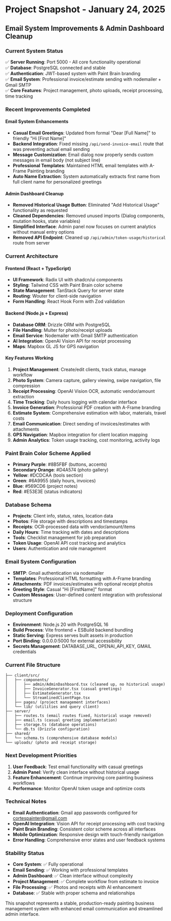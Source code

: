 # Project Snapshot - January 24, 2025
## Email System Improvements & Admin Dashboard Cleanup

### Current System Status
✅ **Server Running**: Port 5000 - All core functionality operational  
✅ **Database**: PostgreSQL connected and stable  
✅ **Authentication**: JWT-based system with Paint Brain branding  
✅ **Email System**: Professional invoice/estimate sending with nodemailer + Gmail SMTP  
✅ **Core Features**: Project management, photo uploads, receipt processing, time tracking  

### Recent Improvements Completed

#### Email System Enhancements
- **Casual Email Greetings**: Updated from formal "Dear [Full Name]" to friendly "Hi [First Name]"
- **Backend Integration**: Fixed missing `/api/send-invoice-email` route that was preventing actual email sending
- **Message Customization**: Email dialog now properly sends custom messages in email body (not subject line)
- **Professional Templates**: Maintained HTML email templates with A-Frame Painting branding
- **Auto Name Extraction**: System automatically extracts first name from full client name for personalized greetings

#### Admin Dashboard Cleanup
- **Removed Historical Usage Button**: Eliminated "Add Historical Usage" functionality as requested
- **Cleaned Dependencies**: Removed unused imports (Dialog components, mutation hooks, state variables)
- **Simplified Interface**: Admin panel now focuses on current analytics without manual entry options
- **Removed API Endpoint**: Cleaned up `/api/admin/token-usage/historical` route from server

### Current Architecture

#### Frontend (React + TypeScript)
- **UI Framework**: Radix UI with shadcn/ui components
- **Styling**: Tailwind CSS with Paint Brain color scheme
- **State Management**: TanStack Query for server state
- **Routing**: Wouter for client-side navigation
- **Form Handling**: React Hook Form with Zod validation

#### Backend (Node.js + Express)
- **Database ORM**: Drizzle ORM with PostgreSQL
- **File Handling**: Multer for photo/receipt uploads  
- **Email Service**: Nodemailer with Gmail SMTP authentication
- **AI Integration**: OpenAI Vision API for receipt processing
- **Maps**: Mapbox GL JS for GPS navigation

#### Key Features Working
1. **Project Management**: Create/edit clients, track status, manage workflow
2. **Photo System**: Camera capture, gallery viewing, swipe navigation, file compression
3. **Receipt Processing**: OpenAI Vision OCR, automatic vendor/amount extraction
4. **Time Tracking**: Daily hours logging with calendar interface
5. **Invoice Generation**: Professional PDF creation with A-Frame branding
6. **Estimate System**: Comprehensive estimation with labor, materials, travel costs
7. **Email Communication**: Direct sending of invoices/estimates with attachments
8. **GPS Navigation**: Mapbox integration for client location mapping
9. **Admin Analytics**: Token usage tracking, cost monitoring, activity logs

### Paint Brain Color Scheme Applied
- **Primary Purple**: #8B5FBF (buttons, accents)
- **Secondary Orange**: #D4A574 (photo gallery)
- **Yellow**: #DCDCAA (tools section)
- **Green**: #6A9955 (daily hours, invoices)
- **Blue**: #569CD6 (project notes)
- **Red**: #E53E3E (status indicators)

### Database Schema
- **Projects**: Client info, status, rates, location data
- **Photos**: File storage with descriptions and timestamps
- **Receipts**: OCR-processed data with vendor/amount/items
- **Daily Hours**: Time tracking with dates and descriptions
- **Tools**: Checklist management for job preparation
- **Token Usage**: OpenAI API cost tracking and analytics
- **Users**: Authentication and role management

### Email System Configuration
- **SMTP**: Gmail authentication via nodemailer
- **Templates**: Professional HTML formatting with A-Frame branding
- **Attachments**: PDF invoices/estimates with optional receipt photos
- **Greeting Style**: Casual "Hi [FirstName]" format
- **Custom Messages**: User-defined content integration with professional structure

### Deployment Configuration
- **Environment**: Node.js 20 with PostgreSQL 16
- **Build Process**: Vite frontend + ESBuild backend bundling
- **Static Serving**: Express serves built assets in production
- **Port Binding**: 0.0.0.0:5000 for external accessibility
- **Secrets Management**: DATABASE_URL, OPENAI_API_KEY, GMAIL credentials

### Current File Structure
```
├── client/src/
│   ├── components/
│   │   ├── admin/AdminDashboard.tsx (cleaned up, no historical usage)
│   │   ├── InvoiceGenerator.tsx (casual greetings)
│   │   ├── EstimateGenerator.tsx
│   │   └── StreamlinedClientPage.tsx
│   ├── pages/ (project management interfaces)
│   └── lib/ (utilities and query client)
├── server/
│   ├── routes.ts (email routes fixed, historical usage removed)
│   ├── email.ts (casual greeting implementation)
│   ├── storage.ts (database operations)
│   └── db.ts (Drizzle configuration)
├── shared/
│   └── schema.ts (comprehensive database models)
└── uploads/ (photo and receipt storage)
```

### Next Development Priorities
1. **User Feedback**: Test email functionality with casual greetings
2. **Admin Panel**: Verify clean interface without historical usage
3. **Feature Enhancement**: Continue improving core painting business workflows
4. **Performance**: Monitor OpenAI token usage and optimize costs

### Technical Notes
- **Email Authentication**: Gmail app passwords configured for cortespainter@gmail.com
- **OpenAI Integration**: Vision API for receipt processing with cost tracking
- **Paint Brain Branding**: Consistent color scheme across all interfaces
- **Mobile Optimization**: Responsive design with touch-friendly navigation
- **Error Handling**: Comprehensive error states and user feedback systems

### Stability Status
- **Core System**: ✅ Fully operational
- **Email Sending**: ✅ Working with professional templates
- **Admin Dashboard**: ✅ Clean interface without complexity
- **Project Management**: ✅ Complete workflow from estimate to invoice
- **File Processing**: ✅ Photos and receipts with AI enhancement
- **Database**: ✅ Stable with proper schema and relationships

This snapshot represents a stable, production-ready painting business management system with enhanced email communication and streamlined admin interface.